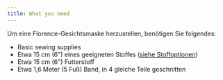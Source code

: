 ```yaml
---
title: What you need
---
```


Um eine Florence-Gesichtsmaske herzustellen, benötigen Sie folgendes:

- Basic sewing supplies
- Etwa 15 cm (6") eines geeigneten Stoffes ([siehe Stoffoptionen](/docs/docs/patterns/florence/fabric/))
- Etwa 15 cm (6") Futterstoff
- Etwa 1,6 Meter (5 Fuß) Band, in 4 gleiche Teile geschnitten

